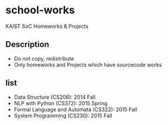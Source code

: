# school-works
 KAIST SoC Homeworks &amp; Projects

## Description
- Do not copy, redistribute
- Only homeworks and Projects which have sourcecode works

## list
- Data Structure (CS206): 2014 Fall
- NLP with Python (CS372): 2015 Spring
- Formal Language and Automata (CS322): 2015 Fall
- System Programming (CS230): 2015 Fall
